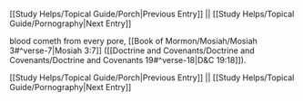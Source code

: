 [[Study Helps/Topical Guide/Porch|Previous Entry]]  ||  [[Study Helps/Topical Guide/Pornography|Next Entry]]

 blood cometh from every pore, [[Book of Mormon/Mosiah/Mosiah 3#^verse-7|Mosiah 3:7]] ([[Doctrine and Covenants/Doctrine and Covenants/Doctrine and Covenants 19#^verse-18|D&C 19:18]]).

[[Study Helps/Topical Guide/Porch|Previous Entry]]  ||  [[Study Helps/Topical Guide/Pornography|Next Entry]]